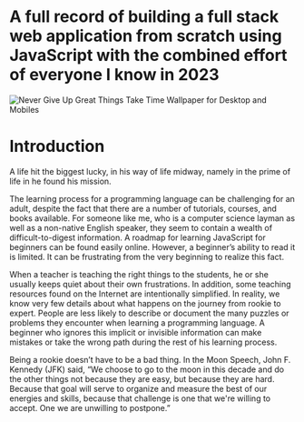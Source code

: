 # A full record of building a full stack web application from scratch using JavaScript with the combined effort of everyone I know in 2023
![Never Give Up Great Things Take Time Wallpaper for Desktop and Mobiles](https://user-images.githubusercontent.com/104540400/205413567-42d77948-09b6-4a82-9de8-a7655897a851.jpg)
# Introduction
A life hit the biggest lucky, in his way of life midway, namely in the prime of life in he found his mission.

The learning process for a programming language can be challenging for an adult, despite the fact that there are a number of tutorials, courses, and books available. For someone like me, who is a computer science layman as well as a non-native English speaker, they seem to contain a wealth of difficult-to-digest information. A roadmap for learning JavaScript for beginners can be found easily online. However, a beginner’s ability to read it is limited. It can be frustrating from the very beginning to realize this fact. 

When a teacher is teaching the right things to the students, he or she usually keeps quiet about their own frustrations. In addition, some teaching resources found on the Internet are intentionally simplified. In reality, we know very few details about what happens on the journey from rookie to expert. People are less likely to describe or document the many puzzles or problems they encounter when learning a programming language. A beginner who ignores this implicit or invisible information can make mistakes or take the wrong path during the rest of his learning process. 

Being a rookie doesn’t have to be a bad thing. In the Moon Speech, John F. Kennedy (JFK) said, “We choose to go to the moon in this decade and do the other things not because they are easy, but because they are hard. Because that goal will serve to organize and measure the best of our energies and skills, because that challenge is one that we're willing to accept. One we are unwilling to postpone.”

